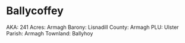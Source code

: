 # Ballycoffey

AKA: 241
Acres: Armagh
Barony: Lisnadill
County: Armagh
PLU: Ulster
Parish: Armagh
Townland: Ballyhoy